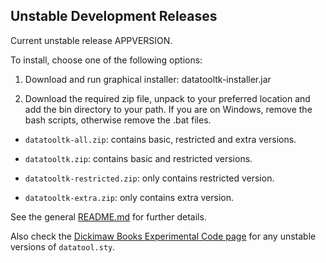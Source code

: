## Unstable Development Releases

Current unstable release APPVERSION.

To install, choose one of the following options:

 1. Download and run graphical installer: datatooltk-installer.jar

 2. Download the required zip file, unpack to your preferred location
and add the bin directory to your path. If you are on Windows,
remove the bash scripts, otherwise remove the .bat files.

 - `datatooltk-all.zip`: contains basic, restricted and extra
   versions.

 - `datatooltk.zip`: contains basic and restricted versions.

 - `datatooltk-restricted.zip`: only contains restricted version.

 - `datatooltk-extra.zip`: only contains extra version.

See the general [README.md](https://github.com/nlct/datatooltk) for further details.

Also check the [Dickimaw Books Experimental Code page](https://www.dickimaw-books.com/expl/) for any unstable versions of `datatool.sty`.
